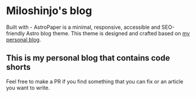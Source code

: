 # Miloshinjo's blog

Built with - AstroPaper is a minimal, responsive, accessible and SEO-friendly Astro blog theme. This theme is designed and crafted based on [my personal blog](https://satnaing.dev/blog).

## This is my personal blog that contains code shorts

Feel free to make a PR if you find something that you can fix or an article you want to write.